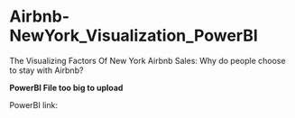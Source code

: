 # Airbnb-NewYork_Visualization_PowerBI
The Visualizing Factors Of New York Airbnb Sales: Why do people choose to stay with Airbnb?

**PowerBI File too big to upload**

PowerBI link: 
